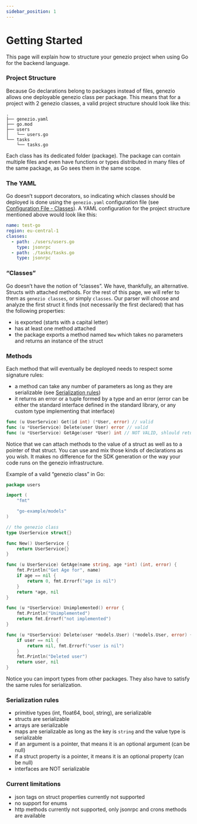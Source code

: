 ```yaml
---
sidebar_position: 1
---
```


# Getting Started

This page will explain how to structure your genezio project when using Go for the backend language.

### Project Structure

Because Go declarations belong to packages instead of files, genezio allows one deployable genezio class per package. This means that for a project with 2 genezio classes, a valid project structure should look like this:

```
.
├── genezio.yaml
├── go.mod
├── users
│   └── users.go
└── tasks
    └── tasks.go
```

Each class has its dedicated folder (package). The package can contain multiple files and even have functions or types distributed in many files of the same package, as Go sees them in the same scope.

### The YAML

Go doesn’t support decorators, so indicating which classes should be deployed is done using the `genezio.yaml` configuration file (see [Configuration File - Classes](../../project-structure/genezio-configuration-file#classes)). A YAML configuration for the project structure mentioned above would look like this:

```yaml
name: test-go
region: eu-central-1
classes:
  - path: ./users/users.go
    type: jsonrpc
  - path: ./tasks/tasks.go
    type: jsonrpc
```

### “Classes”

Go doesn’t have the notion of “classes”. We have, thankfully, an alternative. Structs with attached methods. For the rest of this page, we will refer to them as `genezio classes`, or simply `classes`. Our parser will choose and analyze the first struct it finds (not necessarily the first declared) that has the following properties:

- is exported (starts with a capital letter)
- has at least one method attached
- the package exports a method named `New` which takes no parameters and returns an instance of the struct

### Methods

Each method that will eventually be deployed needs to respect some signature rules:

- a method can take any number of parameters as long as they are serializable (see [Serialization rules](#serialization-rules))
- it returns an error or a tuple formed by a type and an error (error can be either the standard interface defined in the standard library, or any custom type implementing that interface)

```go
func (u UserService) Get(id int) (*User, error) // valid
func (u *UserService) Delete(user User) error // valid
func (u *UserService) GetAge(user *User) int // NOT VALID, shlould return (int, error)
```

Notice that we can attach methods to the value of a struct as well as to a pointer of that struct. You can use and mix those kinds of declarations as you wish. It makes no difference for the SDK generation or the way your code runs on the genezio infrastructure.

Example of a valid “genezio class” in Go:

```go
package users

import (
	"fmt"

	"go-example/models"
)

// the genezio class
type UserService struct{}

func New() UserService {
	return UserService{}
}

func (u UserService) GetAge(name string, age *int) (int, error) {
	fmt.Println("Get Age for", name)
	if age == nil {
		return 0, fmt.Errorf("age is nil")
	}
	return *age, nil
}

func (u *UserService) Unimplemented() error {
	fmt.Println("Unimplemented")
	return fmt.Errorf("not implemented")
}

func (u *UserService) Delete(user *models.User) (*models.User, error) {
	if user == nil {
		return nil, fmt.Errorf("user is nil")
	}
	fmt.Println("Deleted user")
	return user, nil
}
```

Notice you can import types from other packages. They also have to satisfy the same rules for serialization.

### Serialization rules

- primitive types (int, float64, bool, string), are serializable
- structs are serializable
- arrays are serializable
- maps are serializable as long as the key is `string` and the value type is serializable
- if an argument is a pointer, that means it is an optional argument (can be null)
- if a struct property is a pointer, it means it is an optional property (can be null)
- interfaces are NOT serializable

### Current limitations

- json tags on struct properties currently not supported
- no support for enums
- http methods currently not supported, only jsonrpc and crons methods are available
